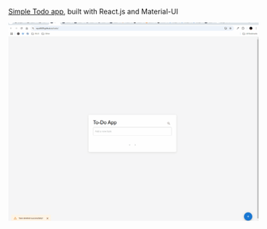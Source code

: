 <a href="https://wyu6609.github.io/todo" target="_blank">Simple Todo app</a>, built with React.js and Material-UI

<p align="center"><img src = "public/todo_demo.gif"/></p>
